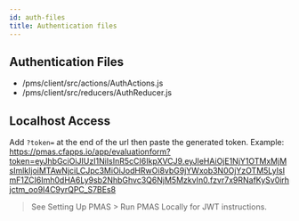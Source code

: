 ```yaml
---
id: auth-files
title: Authentication files
---
```


## Authentication Files

- /pms/client/src/actions/AuthActions.js
- /pms/client/src/reducers/AuthReducer.js

## Localhost Access

Add `?token=` at the end of the url then paste the generated token.
Example: https://pmas.cfapps.io/app/evaluationform?token=eyJhbGciOiJIUzI1NiIsInR5cCI6IkpXVCJ9.eyJleHAiOjE1NjY1OTMxMjMsImlkIjoiMTAwNjciLCJpc3MiOiJodHRwOi8vbG9jYWxob3N0OjYzOTM5LyIsImF1ZCI6Imh0dHA6Ly9sb2NhbGhvc3Q6NjM5MzkvIn0.fzvr7x9RNafKySv0irhjctm_oo9I4C9yrQPC_S7BEs8
> See Setting Up PMAS > Run PMAS Locally for JWT instructions.

